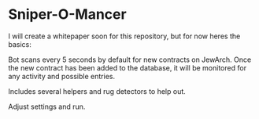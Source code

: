 # Sniper-O-Mancer

I will create a whitepaper soon for this repository, but for now heres the basics:

Bot scans every 5 seconds by default for new contracts on JewArch. Once the new contract has been added to the database, it will be monitored for any activity and possible entries.

Includes several helpers and rug detectors to help out.

Adjust settings and run.
